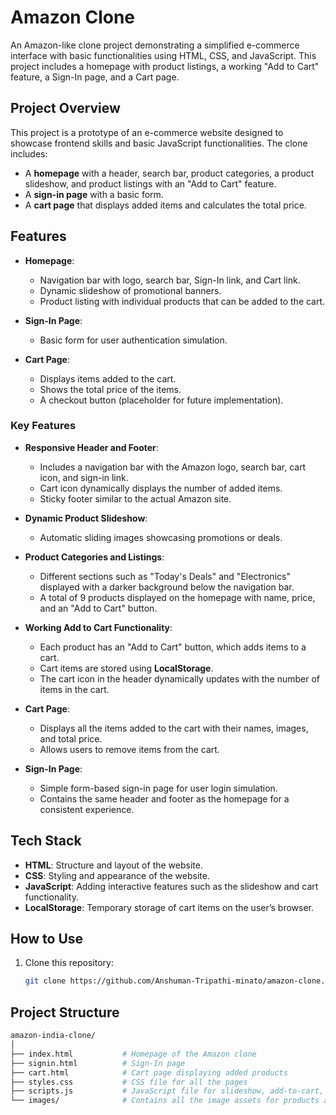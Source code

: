 # Amazon Clone

An Amazon-like clone project demonstrating a simplified e-commerce interface with basic functionalities using HTML, CSS, and JavaScript. This project includes a homepage with product listings, a working "Add to Cart" feature, a Sign-In page, and a Cart page.

## Project Overview

This project is a prototype of an e-commerce website designed to showcase frontend skills and basic JavaScript functionalities. The clone includes:
- A **homepage** with a header, search bar, product categories, a product slideshow, and product listings with an "Add to Cart" feature.
- A **sign-in page** with a basic form.
- A **cart page** that displays added items and calculates the total price.

## Features

- **Homepage**:
  - Navigation bar with logo, search bar, Sign-In link, and Cart link.
  - Dynamic slideshow of promotional banners.
  - Product listing with individual products that can be added to the cart.
  
- **Sign-In Page**:
  - Basic form for user authentication simulation.
  
- **Cart Page**:
  - Displays items added to the cart.
  - Shows the total price of the items.
  - A checkout button (placeholder for future implementation).
    
### Key Features

- **Responsive Header and Footer**:
  - Includes a navigation bar with the Amazon logo, search bar, cart icon, and sign-in link.
  - Cart icon dynamically displays the number of added items.
  - Sticky footer similar to the actual Amazon site.

- **Dynamic Product Slideshow**:
  - Automatic sliding images showcasing promotions or deals.

- **Product Categories and Listings**:
  - Different sections such as "Today's Deals" and "Electronics" displayed with a darker background below the navigation bar.
  - A total of 9 products displayed on the homepage with name, price, and an "Add to Cart" button.
  
- **Working Add to Cart Functionality**:
  - Each product has an "Add to Cart" button, which adds items to a cart.
  - Cart items are stored using **LocalStorage**.
  - The cart icon in the header dynamically updates with the number of items in the cart.

- **Cart Page**:
  - Displays all the items added to the cart with their names, images, and total price.
  - Allows users to remove items from the cart.

- **Sign-In Page**:
  - Simple form-based sign-in page for user login simulation.
  - Contains the same header and footer as the homepage for a consistent experience.



## Tech Stack

- **HTML**: Structure and layout of the website.
- **CSS**: Styling and appearance of the website.
- **JavaScript**: Adding interactive features such as the slideshow and cart functionality.
- **LocalStorage**: Temporary storage of cart items on the user’s browser.

## How to Use

1. Clone this repository:

   ```bash
   git clone https://github.com/Anshuman-Tripathi-minato/amazon-clone.git
   
## Project Structure

```bash
amazon-india-clone/
│
├── index.html           # Homepage of the Amazon clone
├── signin.html          # Sign-In page
├── cart.html            # Cart page displaying added products
├── styles.css           # CSS file for all the pages
├── scripts.js           # JavaScript file for slideshow, add-to-cart, and cart management
└── images/              # Contains all the image assets for products and slideshow
